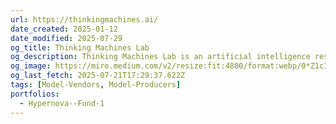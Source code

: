 ```yaml
---
url: https://thinkingmachines.ai/
date_created: 2025-01-12
date_modified: 2025-07-29
og_title: Thinking Machines Lab
og_description: Thinking Machines Lab is an artificial intelligence research and product company. We're building a future where everyone has access to the knowledge and tools to make AI work for their unique needs and goals.
og_image: https://miro.medium.com/v2/resize:fit:4800/format:webp/0*Z1cIeOmNObqEWX4k
og_last_fetch: 2025-07-21T17:29:37.622Z
tags: [Model-Vendors, Model-Producers]
portfolios:
  - Hypernova--Fund-1
---
```

